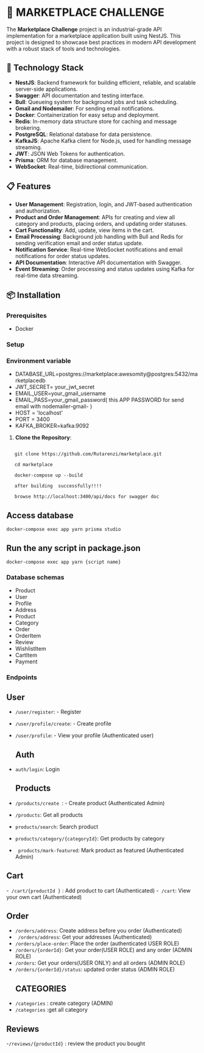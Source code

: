 # 🛒 MARKETPLACE CHALLENGE

The **Marketplace Challenge** project is an industrial-grade API implementation for a marketplace application built using NestJS. This project is designed to showcase best practices in modern API development with a robust stack of tools and technologies.

## 🚀 Technology Stack

- **NestJS**: Backend framework for building efficient, reliable, and scalable server-side applications.
- **Swagger**: API documentation and testing interface.
- **Bull**: Queueing system for background jobs and task scheduling.
- **Gmail and Nodemailer**: For sending email notifications.
- **Docker**: Containerization for easy setup and deployment.
- **Redis**: In-memory data structure store for caching and message brokering.
- **PostgreSQL**: Relational database for data persistence.
- **KafkaJS**: Apache Kafka client for Node.js, used for handling message streaming.
- **JWT**: JSON Web Tokens for authentication.
- **Prisma**: ORM for database management.
- **WebSocket**: Real-time, bidirectional communication.

## 📋 Features

- **User Management**: Registration, login, and JWT-based authentication and authorization.
- **Product and Order Management**: APIs for creating and view all category and products, placing orders, and updating order statuses.
- **Cart Functionality**: Add, update, view items in the cart.
- **Email Processing**: Background job handling with Bull and Redis for sending verification email and order status update.
- **Notification Service**: Real-time WebSocket notifications and email notifications for order status updates.
- **API Documentation**: Interactive API documentation with Swagger.
- **Event Streaming**: Order processing and status updates using Kafka for real-time data streaming.

## 📦 Installation

### Prerequisites

- Docker 

### Setup
### Environment variable

- DATABASE_URL=postgres://marketplace:awesomity@postgres:5432/marketplacedb
- JWT_SECRET= your_jwt_secret
- EMAIL_USER=your_gmail_username
- EMAIL_PASS=your_gmail_password( this APP PASSWORD for send email with nodemailer-gmail- )
- HOST = 'localhost'
- PORT = 3400
- KAFKA_BROKER=kafka:9092

1. **Clone the Repository**:
```
   
   git clone https://github.com/Rutarenzi/marketplace.git

   cd marketplace

   docker-compose up --build

   after building  successfully!!!! 

   browse http://localhost:3400/api/docs for swagger doc 

```
 ## Access database 
 ```
 docker-compose exec app yarn prisma studio 

```
## Run the any script in package.json
 ```
 docker-compose exec app yarn {script name}
 ```
### Database schemas
  - Product
  - User
  - Profile
  - Address
  - Product
  - Category
  - Order
  - OrderItem
  - Review
  - WishlistItem
  - CartItem
  - Payment


### Endpoints
 ## User
- `/user/register`: - Register
- `/user/profile/create`: - Create profile
- ` /user/profile `: - View your profile (Authenticated user)
  ## Auth
- ` auth/login `: Login
  
  ## Products

- `/products/create `: - Create product (Authenticated Admin)
- ` /products `: Get all products
- ` products/search `: Search product
- `products/category/{categoryId}`: Get products by category
- ` products/mark-featured`: Mark product as featured (Authenticated Admin)
 ## Cart
 -` /cart/{productId }` : Add product to cart (Authenticated)
 -` /cart`: View your own cart (Authenticated)
 
## Order

- `/orders/address`: Create address before you order (Authenticated)
- ` /orders/address`: Get your addresses (Authenticated)
- `/orders/place-order`: Place the order (authenticated USER ROLE)
- `/orders/{orderId}`: Get your order(USER ROLE) and any order (ADMIN ROLE)
- `/orders`: Get your orders(USER ONLY) and all orders (ADMIN ROLE)
- `/orders/{orderId}/status`: updated order status (ADMIN ROLE)
  ## CATEGORIES
 - `/categories` : create category (ADMIN)
 - `/categories` :get all category
## Reviews
-`/reviews/{productId}` : review the product you bought
